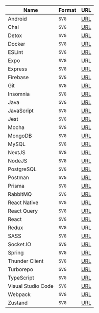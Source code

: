 | Name               | Format | URL                                                                                                                     |
| ------------------ | ------ | ----------------------------------------------------------------------------------------------------------------------- |
| Android            | `SVG`  | [URL](https://raw.githubusercontent.com/itispx/assets/0d5c008190a27279b4e4afdbbec79f900ce79d4f/svgs/android.svg)        |
| Chai               | `SVG`  | [URL](https://raw.githubusercontent.com/itispx/assets/0d5c008190a27279b4e4afdbbec79f900ce79d4f/svgs/chai.svg)           |
| Detox              | `SVG`  | [URL](https://raw.githubusercontent.com/itispx/assets/0d5c008190a27279b4e4afdbbec79f900ce79d4f/svgs/detox.svg)          |
| Docker             | `SVG`  | [URL](https://raw.githubusercontent.com/itispx/assets/0d5c008190a27279b4e4afdbbec79f900ce79d4f/svgs/docker.svg)         |
| ESLint             | `SVG`  | [URL](https://raw.githubusercontent.com/itispx/assets/0d5c008190a27279b4e4afdbbec79f900ce79d4f/svgs/eslint.svg)         |
| Expo               | `SVG`  | [URL](https://raw.githubusercontent.com/itispx/assets/0d5c008190a27279b4e4afdbbec79f900ce79d4f/svgs/expo.svg)           |
| Express            | `SVG`  | [URL](https://raw.githubusercontent.com/itispx/assets/0d5c008190a27279b4e4afdbbec79f900ce79d4f/svgs/express.svg)        |
| Firebase           | `SVG`  | [URL](https://raw.githubusercontent.com/itispx/assets/0d5c008190a27279b4e4afdbbec79f900ce79d4f/svgs/firebase.svg)       |
| Git                | `SVG`  | [URL](https://raw.githubusercontent.com/itispx/assets/0d5c008190a27279b4e4afdbbec79f900ce79d4f/svgs/git.svg)            |
| Insomnia           | `SVG`  | [URL](https://raw.githubusercontent.com/itispx/assets/0d5c008190a27279b4e4afdbbec79f900ce79d4f/svgs/insomnia.svg)       |
| Java               | `SVG`  | [URL](https://raw.githubusercontent.com/itispx/assets/0d5c008190a27279b4e4afdbbec79f900ce79d4f/svgs/java.svg)           |
| JavaScript         | `SVG`  | [URL](https://raw.githubusercontent.com/itispx/assets/0d5c008190a27279b4e4afdbbec79f900ce79d4f/svgs/javascript.svg)     |
| Jest               | `SVG`  | [URL](https://raw.githubusercontent.com/itispx/assets/0d5c008190a27279b4e4afdbbec79f900ce79d4f/svgs/jest.svg)           |
| Mocha              | `SVG`  | [URL](https://raw.githubusercontent.com/itispx/assets/0d5c008190a27279b4e4afdbbec79f900ce79d4f/svgs/mocha.svg)          |
| MongoDB            | `SVG`  | [URL](https://raw.githubusercontent.com/itispx/assets/0d5c008190a27279b4e4afdbbec79f900ce79d4f/svgs/mongodb.svg)        |
| MySQL              | `SVG`  | [URL](https://raw.githubusercontent.com/itispx/assets/0d5c008190a27279b4e4afdbbec79f900ce79d4f/svgs/mysql.svg)          |
| NextJS             | `SVG`  | [URL](https://raw.githubusercontent.com/itispx/assets/0d5c008190a27279b4e4afdbbec79f900ce79d4f/svgs/nextjs.svg)         |
| NodeJS             | `SVG`  | [URL](https://raw.githubusercontent.com/itispx/assets/0d5c008190a27279b4e4afdbbec79f900ce79d4f/svgs/nodejs.svg)         |
| PostgreSQL         | `SVG`  | [URL](https://raw.githubusercontent.com/itispx/assets/0d5c008190a27279b4e4afdbbec79f900ce79d4f/svgs/postgresql.svg)     |
| Postman            | `SVG`  | [URL](https://raw.githubusercontent.com/itispx/assets/0d5c008190a27279b4e4afdbbec79f900ce79d4f/svgs/postman.svg)        |
| Prisma             | `SVG`  | [URL](https://raw.githubusercontent.com/itispx/assets/0d5c008190a27279b4e4afdbbec79f900ce79d4f/svgs/prisma.svg)         |
| RabbitMQ           | `SVG`  | [URL](https://raw.githubusercontent.com/itispx/assets/0d5c008190a27279b4e4afdbbec79f900ce79d4f/svgs/rabbitmq.svg)       |
| React Native       | `SVG`  | [URL](https://raw.githubusercontent.com/itispx/assets/0d5c008190a27279b4e4afdbbec79f900ce79d4f/svgs/react-native.svg)   |
| React Query        | `SVG`  | [URL](https://raw.githubusercontent.com/itispx/assets/0d5c008190a27279b4e4afdbbec79f900ce79d4f/svgs/react-query.svg)    |
| React              | `SVG`  | [URL](https://raw.githubusercontent.com/itispx/assets/0d5c008190a27279b4e4afdbbec79f900ce79d4f/svgs/react.svg)          |
| Redux              | `SVG`  | [URL](https://raw.githubusercontent.com/itispx/assets/0d5c008190a27279b4e4afdbbec79f900ce79d4f/svgs/redux.svg)          |
| SASS               | `SVG`  | [URL](https://raw.githubusercontent.com/itispx/assets/0d5c008190a27279b4e4afdbbec79f900ce79d4f/svgs/sass.svg)           |
| Socket.IO          | `SVG`  | [URL](https://raw.githubusercontent.com/itispx/assets/0d5c008190a27279b4e4afdbbec79f900ce79d4f/svgs/socket-io.svg)      |
| Spring             | `SVG`  | [URL](https://raw.githubusercontent.com/itispx/assets/0d5c008190a27279b4e4afdbbec79f900ce79d4f/svgs/spring.svg)         |
| Thunder Client     | `SVG`  | [URL](https://raw.githubusercontent.com/itispx/assets/0d5c008190a27279b4e4afdbbec79f900ce79d4f/svgs/thunder-client.svg) |
| Turborepo          | `SVG`  | [URL](https://raw.githubusercontent.com/itispx/assets/0d5c008190a27279b4e4afdbbec79f900ce79d4f/svgs/turborepo.svg)      |
| TypeScript         | `SVG`  | [URL](https://raw.githubusercontent.com/itispx/assets/0d5c008190a27279b4e4afdbbec79f900ce79d4f/svgs/typescript.svg)     |
| Visual Studio Code | `SVG`  | [URL](https://raw.githubusercontent.com/itispx/assets/0d5c008190a27279b4e4afdbbec79f900ce79d4f/svgs/vscode.svg)         |
| Webpack            | `SVG`  | [URL](https://raw.githubusercontent.com/itispx/assets/0d5c008190a27279b4e4afdbbec79f900ce79d4f/svgs/webpack.svg)        |
| Zustand            | `SVG`  | [URL](https://raw.githubusercontent.com/itispx/assets/0d5c008190a27279b4e4afdbbec79f900ce79d4f/svgs/zustand.svg)        |
